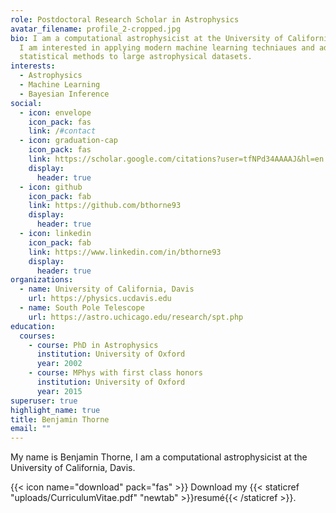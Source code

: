 ```yaml
---
role: Postdoctoral Research Scholar in Astrophysics
avatar_filename: profile_2-cropped.jpg
bio: I am a computational astrophysicist at the University of California, Davis.
  I am interested in applying modern machine learning techniaues and advanced
  statistical methods to large astrophysical datasets.
interests:
  - Astrophysics
  - Machine Learning
  - Bayesian Inference
social:
  - icon: envelope
    icon_pack: fas
    link: /#contact
  - icon: graduation-cap
    icon_pack: fas
    link: https://scholar.google.com/citations?user=tfNPd34AAAAJ&hl=en
    display:
      header: true
  - icon: github
    icon_pack: fab
    link: https://github.com/bthorne93
    display:
      header: true
  - icon: linkedin
    icon_pack: fab
    link: https://www.linkedin.com/in/bthorne93
    display:
      header: true
organizations:
  - name: University of California, Davis
    url: https://physics.ucdavis.edu
  - name: South Pole Telescope
    url: https://astro.uchicago.edu/research/spt.php
education:
  courses:
    - course: PhD in Astrophysics
      institution: University of Oxford
      year: 2002
    - course: MPhys with first class honors
      institution: University of Oxford
      year: 2015
superuser: true
highlight_name: true
title: Benjamin Thorne
email: ""
---
```

My name is Benjamin Thorne, I am a computational astrophysicist at the University of California, Davis. 

{{< icon name="download" pack="fas" >}} Download my {{< staticref "uploads/CurriculumVitae.pdf" "newtab" >}}resumé{{< /staticref >}}.